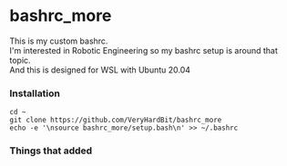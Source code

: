 # bashrc_more
This is my custom bashrc.<br>
I'm interested in Robotic Engineering so my bashrc setup is around that topic.<br>
And this is designed for WSL with Ubuntu 20.04<br>


### Installation
```
cd ~
git clone https://github.com/VeryHardBit/bashrc_more
echo -e '\nsource bashrc_more/setup.bash\n' >> ~/.bashrc
```

### Things that added